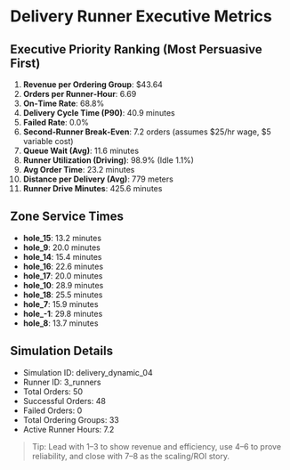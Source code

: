 # Delivery Runner Executive Metrics

## Executive Priority Ranking (Most Persuasive First)
1. **Revenue per Ordering Group**: $43.64
2. **Orders per Runner‑Hour**: 6.69
3. **On‑Time Rate**: 68.8%
4. **Delivery Cycle Time (P90)**: 40.9 minutes
5. **Failed Rate**: 0.0%
6. **Second‑Runner Break‑Even**: 7.2 orders (assumes $25/hr wage, $5 variable cost)
7. **Queue Wait (Avg)**: 11.6 minutes
8. **Runner Utilization (Driving)**: 98.9% (Idle 1.1%)
9. **Avg Order Time**: 23.2 minutes
10. **Distance per Delivery (Avg)**: 779 meters
11. **Runner Drive Minutes**: 425.6 minutes

## Zone Service Times
- **hole_15**: 13.2 minutes
- **hole_9**: 20.0 minutes
- **hole_14**: 15.4 minutes
- **hole_16**: 22.6 minutes
- **hole_17**: 20.0 minutes
- **hole_10**: 28.9 minutes
- **hole_18**: 25.5 minutes
- **hole_7**: 15.9 minutes
- **hole_-1**: 29.8 minutes
- **hole_8**: 13.7 minutes


## Simulation Details
- Simulation ID: delivery_dynamic_04
- Runner ID: 3_runners
- Total Orders: 50
- Successful Orders: 48
- Failed Orders: 0
- Total Ordering Groups: 33
- Active Runner Hours: 7.2

> Tip: Lead with 1–3 to show revenue and efficiency, use 4–6 to prove reliability, and close with 7–8 as the scaling/ROI story.
